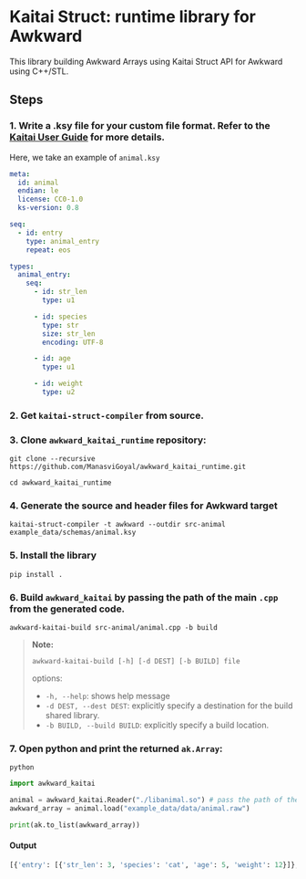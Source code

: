 # Kaitai Struct: runtime library for Awkward

This library building Awkward Arrays using Kaitai Struct API for Awkward using
C++/STL.

## Steps

### 1. Write a .ksy file for your custom file format. Refer to the [Kaitai User Guide](https://doc.kaitai.io/user_guide.html) for more details.

Here, we take an example of `animal.ksy`

```yaml
meta:
  id: animal
  endian: le
  license: CC0-1.0
  ks-version: 0.8

seq:
  - id: entry
    type: animal_entry
    repeat: eos

types:
  animal_entry:
    seq:
      - id: str_len
        type: u1

      - id: species
        type: str
        size: str_len
        encoding: UTF-8

      - id: age
        type: u1

      - id: weight
        type: u2
```

### 2. Get `kaitai-struct-compiler` from source.

### 3. Clone `awkward_kaitai_runtime` repository:

```
git clone --recursive https://github.com/ManasviGoyal/awkward_kaitai_runtime.git
```

```
cd awkward_kaitai_runtime
```

### 4. Generate the source and header files for Awkward target

```
kaitai-struct-compiler -t awkward --outdir src-animal example_data/schemas/animal.ksy
```

### 5. Install the library
```
pip install .
```

### 6. Build `awkward_kaitai` by passing the path of the main `.cpp` from the generated code.
```
awkward-kaitai-build src-animal/animal.cpp -b build
```
> **Note:**
>
> `awkward-kaitai-build [-h] [-d DEST] [-b BUILD] file`
>
> options:
>- `-h, --help`: shows help message
>- `-d DEST, --dest DEST`: explicitly specify a destination for the build shared library.
>- `-b BUILD, --build BUILD`: explicitly specify a build location.

### 7. Open python and print the returned `ak.Array`:
```
python
```

```python
import awkward_kaitai

animal = awkward_kaitai.Reader("./libanimal.so") # pass the path of the shared file
awkward_array = animal.load("example_data/data/animal.raw")

print(ak.to_list(awkward_array))
```

#### Output

```python
[{'entry': [{'str_len': 3, 'species': 'cat', 'age': 5, 'weight': 12}]}, {'entry': [{'str_len': 3, 'species': 'dog', 'age': 3, 'weight': 43}]}, {'entry': [{'str_len': 6, 'species': 'turtle', 'age': 10, 'weight': 5}]}]
```
